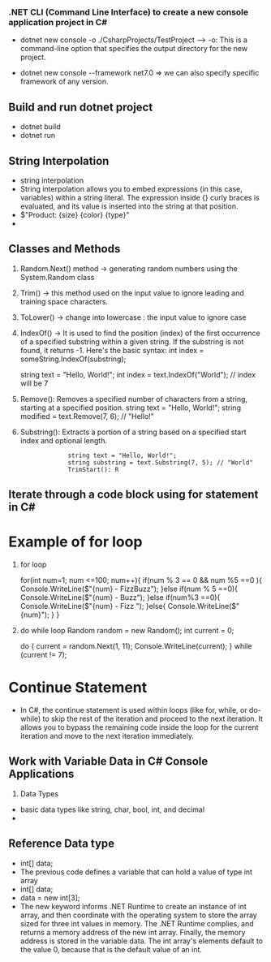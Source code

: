 ### .NET CLI (Command Line Interface) to create a new console application project in C# 

- dotnet new console -o ./CsharpProjects/TestProject
--> -o: This is a command-line option that specifies the output directory for the new project.

- dotnet new console --framework net7.0  => we can also specify specific framework of any version.

## Build and run dotnet project
- dotnet build
- dotnet run 


## String Interpolation
- string interpolation
- String interpolation allows you to embed expressions (in this case, variables) within a string literal. The       expression   inside {} curly braces is evaluated, and its value is inserted into the string at that position.
- $"Product: {size} {color} {type}"
- 

## Classes and Methods
1.  Random.Next() method -> generating random numbers using the System.Random class 
2.  Trim() -> this method used on the input value to ignore leading and training space characters.
3.  ToLower() -> change into lowercase : the input value to ignore case
4.  IndexOf() ->  It is used to find the position (index) of the first occurrence of a specified substring within a   given string. If the substring is not found, it returns -1. Here's the basic syntax:
    int index = someString.IndexOf(substring);

    string text = "Hello, World!";
    int index = text.IndexOf("World"); // index will be 7

5. Remove():     Removes a specified number of characters from a string, starting at a specified position.
                 string text = "Hello, World!";
                 string modified = text.Remove(7, 6); // "Hello!"

6. Substring():  Extracts a portion of a string based on a specified start index and optional length.

                    string text = "Hello, World!";
                    string substring = text.Substring(7, 5); // "World"
                    TrimStart(): R

##  Iterate through a code block using for statement in C#

# Example of for loop
1. for loop

    for(int num=1; num <=100; num++){
        if(num % 3 == 0 && num %5 ==0 ){
            Console.WriteLine($"{num} - FizzBuzz");
        }else if(num % 5 ==0){
            Console.WriteLine($"{num} - Buzz");
        }else if(num%3 ==0){
            Console.WriteLine($"{num} - Fizz ");
        }else{
            Console.WriteLine($"{num}");
        }
    }
2. do while loop
    Random random = new Random();
    int current = 0;

    do
    {
        current = random.Next(1, 11);
        Console.WriteLine(current);
    } while (current != 7);


# Continue Statement

- In C#, the continue statement is used within loops (like for, while, or do-while) to skip the rest of the     iteration and proceed to the next iteration. It allows you to bypass the remaining code inside the loop for the current iteration and move to the next iteration immediately.



## Work with Variable Data in C# Console Applications

1. Data Types 
-  basic data types like string, char, bool, int, and decimal
-  



## Reference Data type
- int[] data;
- The previous code defines a variable that can hold a value of type int array
- int[] data;
- data = new int[3];
- The new keyword informs .NET Runtime to create an instance of int array, and then coordinate with the operating system to store the array sized for three int values in memory. The .NET Runtime complies, and returns a memory address of the new int array. Finally, the memory address is stored in the variable data. The int array's elements default to the value 0, because that is the default value of an int.





